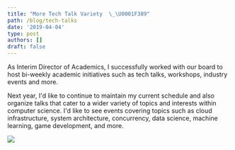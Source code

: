 ```yaml
---
title: "More Tech Talk Variety  \_\U0001F389"
path: /blog/tech-talks
date: '2019-04-04'
type: post
authors: []
draft: false
---
```

As Interim Director of Academics, I successfully worked with our board to host bi-weekly academic initiatives such as tech talks, workshops, industry events and more.

Next year, I'd like to continue to maintain my current schedule and also organize talks that cater to a wider variety of topics and interests within computer science. I'd like to see events covering topics such as cloud infrastructure, system architecture, concurrency, data science, machine learning, game development, and more.

![](https://media1.giphy.com/media/YT8NIA8fU2pz6Gf2kR/giphy.gif)